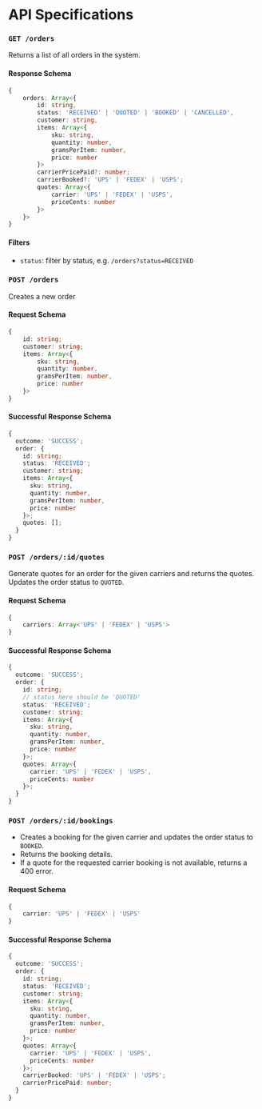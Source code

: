 # API Specifications

### `GET /orders`

Returns a list of all orders in the system.

#### Response Schema

```ts
{
    orders: Array<{
        id: string,
        status: 'RECEIVED' | 'QUOTED' | 'BOOKED' | 'CANCELLED',
        customer: string,
        items: Array<{
            sku: string,
            quantity: number,
            gramsPerItem: number,
            price: number
        }>
        carrierPricePaid?: number;
        carrierBooked?: 'UPS' | 'FEDEX' | 'USPS';
        quotes: Array<{
            carrier: 'UPS' | 'FEDEX' | 'USPS',
            priceCents: number
        }>
    }>
}
```

#### Filters

* `status`: filter by status, e.g. `/orders?status=RECEIVED`

### `POST /orders`

Creates a new order

#### Request Schema

```ts
{
    id: string;
    customer: string;
    items: Array<{
        sku: string,
        quantity: number,
        gramsPerItem: number,
        price: number
    }>
}
```

#### Successful Response Schema

```ts
{
  outcome: 'SUCCESS';
  order: {
    id: string;
    status: 'RECEIVED';
    customer: string;
    items: Array<{
      sku: string,
      quantity: number,
      gramsPerItem: number,
      price: number
    }>;
    quotes: [];
  }
}
```

### `POST /orders/:id/quotes`

Generate quotes for an order for the given carriers and returns the quotes. Updates the order status to `QUOTED`.

#### Request Schema

```ts
{
    carriers: Array<'UPS' | 'FEDEX' | 'USPS'>
}
```

#### Successful Response Schema

```ts
{
  outcome: 'SUCCESS';
  order: {
    id: string;
    // status here should be 'QUOTED'
    status: 'RECEIVED';
    customer: string;
    items: Array<{
      sku: string,
      quantity: number,
      gramsPerItem: number,
      price: number
    }>;
    quotes: Array<{
      carrier: 'UPS' | 'FEDEX' | 'USPS',
      priceCents: number
    }>;
  }
}
```

### `POST /orders/:id/bookings`

* Creates a booking for the given carrier and updates the order status to `BOOKED`.
* Returns the booking details.
* If a quote for the requested carrier booking is not available, returns a 400 error.

#### Request Schema

```ts
{
    carrier: 'UPS' | 'FEDEX' | 'USPS'
}
```

#### Successful Response Schema

```ts
{
  outcome: 'SUCCESS';
  order: {
    id: string;
    status: 'RECEIVED';
    customer: string;
    items: Array<{
      sku: string,
      quantity: number,
      gramsPerItem: number,
      price: number
    }>;
    quotes: Array<{
      carrier: 'UPS' | 'FEDEX' | 'USPS',
      priceCents: number
    }>;
    carrierBooked: 'UPS' | 'FEDEX' | 'USPS';
    carrierPricePaid: number;
  }
}
```